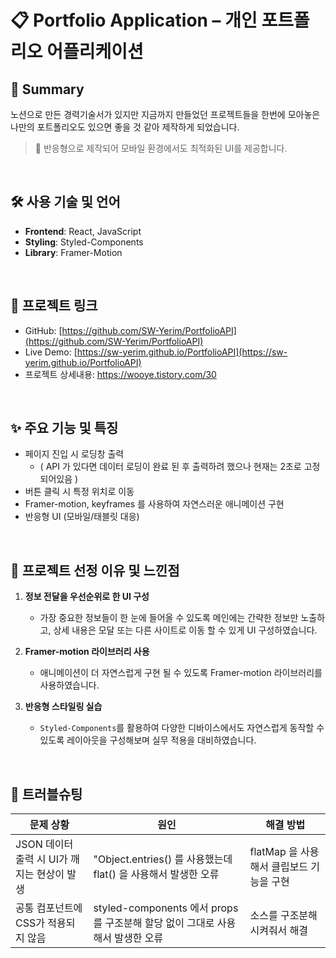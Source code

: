 # 📋 Portfolio Application – 개인 포트폴리오 어플리케이션

## 📌 Summary  
노션으로 만든 경력기술서가 있지만 지금까지 만들었던 프로젝트들을 한번에 모아놓은
나만의 포트폴리오도 있으면 좋을 것 같아 제작하게 되었습니다.

> 🎯 반응형으로 제작되어 모바일 환경에서도 최적화된 UI를 제공합니다.

<br>

## 🛠️ 사용 기술 및 언어  
- **Frontend**: React, JavaScript  
- **Styling**: Styled-Components
- **Library**: Framer-Motion

<br>

## 🔗 프로젝트 링크  
- GitHub: [https://github.com/SW-Yerim/PortfolioAPI](https://github.com/SW-Yerim/PortfolioAPI)  
- Live Demo: [https://sw-yerim.github.io/PortfolioAPI](https://sw-yerim.github.io/PortfolioAPI)
- 프로젝트 상세내용: https://wooye.tistory.com/30

<br>

## ✨ 주요 기능 및 특징  
- 페이지 진입 시 로딩창 출력
  - ( API 가 있다면 데이터 로딩이 완료 된 후 출력하려 했으나 현재는 2초로 고정 되어있음 )
- 버튼 클릭 시 특정 위치로 이동 
- Framer-motion, keyframes 를 사용하여 자연스러운 애니메이션 구현
- 반응형 UI (모바일/태블릿 대응)

<br>

## 🎯 프로젝트 선정 이유 및 느낀점  

1. **정보 전달을 우선순위로 한 UI 구성**  
   - 가장 중요한 정보들이 한 눈에 들어올 수 있도록 메인에는 간략한 정보만 노출하고, 상세 내용은 모달 또는 다른 사이트로 이동 할 수 있게 UI 구성하였습니다.

2. **Framer-motion 라이브러리 사용**  
   - 애니메이션이 더 자연스럽게 구현 될 수 있도록 Framer-motion 라이브러리를 사용하였습니다.

3. **반응형 스타일링 실습**  
   - `Styled-Components`를 활용하여 다양한 디바이스에서도 자연스럽게 동작할 수 있도록 레이아웃을 구성해보며 실무 적용을 대비하였습니다.

<br>

## 🧩 트러블슈팅  

| 문제 상황 | 원인 | 해결 방법 |
|-----------|------|------------|
| JSON 데이터 출력 시 UI가 깨지는 현상이 발생 | "Object.entries() 를 사용했는데 flat() 을 사용해서 발생한 오류 | flatMap 을 사용해서 클립보드 기능을 구현 |
| 공통 컴포넌트에 CSS가 적용되지 않음 | styled-components 에서 props 를 구조분해 할당 없이 그대로 사용해서 발생한 오류 | 소스를 구조분해 시켜줘서 해결 |

